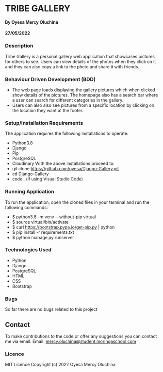 # TRIBE GALLERY
#### By Oyesa Mercy Oluchina
#### 27/05/2022

### Description
Tribe Gallery is a personal gallery web application that showcases pictures for others to see. Users can view details of the photos when they click on it and they can also copy a link to the photo and share it with friends.  

### Behaviour Driven Development (BDD)
* The web page loads displaying the gallery pictures which when clicked show details of the pictures. The homepage also has a search bar where a user can search for different categories in the gallery. 
* Users can also also see pictures from a specific location by clicking on the location they want at the footer.

### Setup/Installation Requirements
The application requires the following installations to operate:
* Python3.8
* Django 
* Pip 
* PostgreSQL
* Cloudinary
With the above installations proceed to:
* git clone https://github.com/oyesa/Django-Gallery.git
* cd Django-Gallery
* code . (if using Visual Studio Code) 

### Running Application
To run the application, open the cloned files in your terminal and run the following commands:
* $ python3.8 -m venv --without-pip virtual
* $ source virtual/bin/activate
* $ curl https://bootstrap.pypa.io/get-pip.py | python
* $ pip install -r requirements.txt
* $ python manage.py runserver



### Technologies Used
* Python
* Django
* PostgreSQL
* HTML
* CSS
* Bootstrap

### Bugs
So far there are no bugs related to this project 

## Contact
To make contributions to the code or offer any suggestions you can contact me via email:
  Email: mercy.oluchina@student.moringaschool.com

### Licence
 MIT Licence
 Copyright (c) 2022 Oyesa Mercy Oluchina